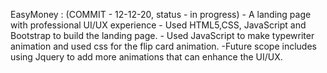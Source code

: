  EasyMoney : (COMMIT - 12-12-20, status - in progress) 
         - A landing page with professional UI/UX experience
         - Used HTML5,CSS, JavaScript and Bootstrap to build the landing page. 
         - Used JavaScript to make typewriter animation and used  css for the flip card animation.
         -Future scope includes using Jquery to add more animations that can enhance the UI/UX. 
